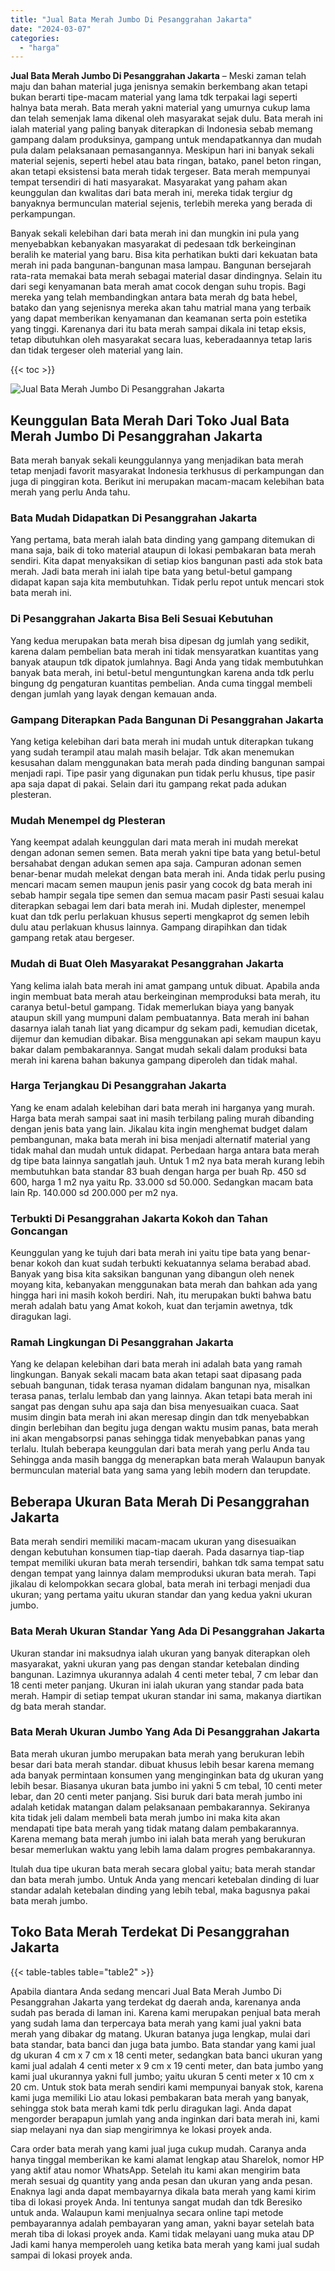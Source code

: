 ```yaml
---
title: "Jual Bata Merah Jumbo Di Pesanggrahan Jakarta"
date: "2024-03-07"
categories: 
  - "harga"
---
```


**Jual Bata Merah Jumbo Di Pesanggrahan Jakarta** – Meski zaman telah maju dan bahan material juga jenisnya semakin berkembang akan tetapi bukan berarti tipe-macam material yang lama tdk terpakai lagi seperti halnya bata merah. Bata merah yakni material yang umurnya cukup lama dan telah semenjak lama dikenal oleh masyarakat sejak dulu. Bata merah ini ialah material yang paling banyak diterapkan di Indonesia sebab memang gampang dalam produksinya, gampang untuk mendapatkannya dan mudah pula dalam pelaksanaan pemasangannya. Meskipun hari ini banyak sekali material sejenis, seperti hebel atau bata ringan, batako, panel beton ringan, akan tetapi eksistensi bata merah tidak tergeser. Bata merah mempunyai tempat tersendiri di hati masyarakat. Masyarakat yang paham akan keunggulan dan kwalitas dari bata merah ini, mereka tidak tergiur dg banyaknya bermunculan material sejenis, terlebih mereka yang berada di perkampungan.

Banyak sekali kelebihan dari bata merah ini dan mungkin ini pula yang menyebabkan kebanyakan masyarakat di pedesaan tdk berkeinginan beralih ke material yang baru. Bisa kita perhatikan bukti dari kekuatan bata merah ini pada bangunan-bangunan masa lampau. Bangunan bersejarah rata-rata memakai bata merah sebagai material dasar dindingnya. Selain itu dari segi kenyamanan bata merah amat cocok dengan suhu tropis. Bagi mereka yang telah membandingkan antara bata merah dg bata hebel, batako dan yang sejenisnya mereka akan tahu matrial mana yang terbaik yang dapat memberikan kenyamanan dan keamanan serta poin estetika yang tinggi. Karenanya dari itu bata merah sampai dikala ini tetap eksis, tetap dibutuhkan oleh masyarakat secara luas, keberadaannya tetap laris dan tidak tergeser oleh material yang lain.

{{< toc >}}

![Jual Bata Merah Jumbo Di Pesanggrahan Jakarta](/images/jual-bata-merah-29.png)

## Keunggulan Bata Merah Dari Toko Jual Bata Merah Jumbo Di Pesanggrahan Jakarta

Bata merah banyak sekali keunggulannya yang menjadikan bata merah tetap menjadi favorit masyarakat Indonesia terkhusus di perkampungan dan juga di pinggiran kota. Berikut ini merupakan macam-macam kelebihan bata merah yang perlu Anda tahu.

### Bata Mudah Didapatkan Di Pesanggrahan Jakarta

Yang pertama, bata merah ialah bata dinding yang gampang ditemukan di mana saja, baik di toko material ataupun di lokasi pembakaran bata merah sendiri. Kita dapat menyaksikan di setiap kios bangunan pasti ada stok bata merah. Jadi bata merah ini ialah tipe bata yang betul-betul gampang didapat kapan saja kita membutuhkan. Tidak perlu repot untuk mencari stok bata merah ini.

### Di Pesanggrahan Jakarta Bisa Beli Sesuai Kebutuhan

Yang kedua merupakan bata merah bisa dipesan dg jumlah yang sedikit, karena dalam pembelian bata merah ini tidak mensyaratkan kuantitas yang banyak ataupun tdk dipatok jumlahnya. Bagi Anda yang tidak membutuhkan banyak bata merah, ini betul-betul menguntungkan karena anda tdk perlu bingung dg pengaturan kuantitas pembelian. Anda cuma tinggal membeli dengan jumlah yang layak dengan kemauan anda.

### Gampang Diterapkan Pada Bangunan Di Pesanggrahan Jakarta

Yang ketiga kelebihan dari bata merah ini mudah untuk diterapkan tukang yang sudah terampil atau malah masih belajar. Tdk akan menemukan kesusahan dalam menggunakan bata merah pada dinding bangunan sampai menjadi rapi. Tipe pasir yang digunakan pun tidak perlu khusus, tipe pasir apa saja dapat di pakai. Selain dari itu gampang rekat pada adukan plesteran.

### Mudah Menempel dg Plesteran

Yang keempat adalah keunggulan dari mata merah ini mudah merekat dengan adonan semen semen. Bata merah yakni tipe bata yang betul-betul bersahabat dengan adukan semen apa saja. Campuran adonan semen benar-benar mudah melekat dengan bata merah ini. Anda tidak perlu pusing mencari macam semen maupun jenis pasir yang cocok dg bata merah ini sebab hampir segala tipe semen dan semua macam pasir Pasti sesuai kalau diterapkan sebagai lem dari bata merah ini. Mudah diplester, menempel kuat dan tdk perlu perlakuan khusus seperti mengkaprot dg semen lebih dulu atau perlakuan khusus lainnya. Gampang dirapihkan dan tidak gampang retak atau bergeser.

### Mudah di Buat Oleh Masyarakat Pesanggrahan Jakarta

Yang kelima ialah bata merah ini amat gampang untuk dibuat. Apabila anda ingin membuat bata merah atau berkeinginan memproduksi bata merah, itu caranya betul-betul gampang. Tidak memerlukan biaya yang banyak ataupun skill yang mumpuni dalam pembuatannya. Bata merah ini bahan dasarnya ialah tanah liat yang dicampur dg sekam padi, kemudian dicetak, dijemur dan kemudian dibakar. Bisa menggunakan api sekam maupun kayu bakar dalam pembakarannya. Sangat mudah sekali dalam produksi bata merah ini karena bahan bakunya gampang diperoleh dan tidak mahal.

### Harga Terjangkau Di Pesanggrahan Jakarta

Yang ke enam adalah kelebihan dari bata merah ini harganya yang murah. Harga bata merah sampai saat ini masih terbilang paling murah dibanding dengan jenis bata yang lain. Jikalau kita ingin menghemat budget dalam pembangunan, maka bata merah ini bisa menjadi alternatif material yang tidak mahal dan mudah untuk didapat. Perbedaan harga antara bata merah dg tipe bata lainnya sangatlah jauh. Untuk 1 m2 nya bata merah kurang lebih membutuhkan bata standar 83 buah dengan harga per buah Rp. 450 sd 600, harga 1 m2 nya yaitu Rp. 33.000 sd 50.000. Sedangkan macam bata lain Rp. 140.000 sd 200.000 per m2 nya.

### Terbukti Di Pesanggrahan Jakarta Kokoh dan Tahan Goncangan

Keunggulan yang ke tujuh dari bata merah ini yaitu tipe bata yang benar-benar kokoh dan kuat sudah terbukti kekuatannya selama berabad abad. Banyak yang bisa kita saksikan bangunan yang dibangun oleh nenek moyang kita, kebanyakan menggunakan bata merah dan bahkan ada yang hingga hari ini masih kokoh berdiri. Nah, itu merupakan bukti bahwa batu merah adalah batu yang Amat kokoh, kuat dan terjamin awetnya, tdk diragukan lagi.

### Ramah Lingkungan Di Pesanggrahan Jakarta

Yang ke delapan kelebihan dari bata merah ini adalah bata yang ramah lingkungan. Banyak sekali macam bata akan tetapi saat dipasang pada sebuah bangunan, tidak terasa nyaman didalam bangunan nya, misalkan terasa panas, terlalu lembab dan yang lainnya. Akan tetapi bata merah ini sangat pas dengan suhu apa saja dan bisa menyesuaikan cuaca. Saat musim dingin bata merah ini akan meresap dingin dan tdk menyebabkan dingin berlebihan dan begitu juga dengan waktu musim panas, bata merah ini akan mengabsorpsi panas sehingga tidak menyebabkan panas yang terlalu. Itulah beberapa keunggulan dari bata merah yang perlu Anda tau Sehingga anda masih bangga dg menerapkan bata merah Walaupun banyak bermunculan material bata yang sama yang lebih modern dan terupdate.

## Beberapa Ukuran Bata Merah Di Pesanggrahan Jakarta

Bata merah sendiri memiliki macam-macam ukuran yang disesuaikan dengan kebutuhan konsumen tiap-tiap daerah. Pada dasarnya tiap-tiap tempat memiliki ukuran bata merah tersendiri, bahkan tdk sama tempat satu dengan tempat yang lainnya dalam memproduksi ukuran bata merah. Tapi jikalau di kelompokkan secara global, bata merah ini terbagi menjadi dua ukuran; yang pertama yaitu ukuran standar dan yang kedua yakni ukuran jumbo.

### Bata Merah Ukuran Standar Yang Ada Di Pesanggrahan Jakarta

Ukuran standar ini maksudnya ialah ukuran yang banyak diterapkan oleh masyarakat, yakni ukuran yang pas dengan standar ketebalan dinding bangunan. Lazimnya ukurannya adalah 4 centi meter tebal, 7 cm lebar dan 18 centi meter panjang. Ukuran ini ialah ukuran yang standar pada bata merah. Hampir di setiap tempat ukuran standar ini sama, makanya diartikan dg bata merah standar.

### Bata Merah Ukuran Jumbo Yang Ada Di Pesanggrahan Jakarta

Bata merah ukuran jumbo merupakan bata merah yang berukuran lebih besar dari bata merah standar. dibuat khusus lebih besar karena memang ada banyak permintaan konsumen yang menginginkan bata dg ukuran yang lebih besar. Biasanya ukuran bata jumbo ini yakni 5 cm tebal, 10 centi meter lebar, dan 20 centi meter panjang. Sisi buruk dari bata merah jumbo ini adalah ketidak matangan dalam pelaksanaan pembakarannya. Sekiranya kita tidak jeli dalam membeli bata merah jumbo ini maka kita akan mendapati tipe bata merah yang tidak matang dalam pembakarannya. Karena memang bata merah jumbo ini ialah bata merah yang berukuran besar memerlukan waktu yang lebih lama dalam progres pembakarannya.

Itulah dua tipe ukuran bata merah secara global yaitu; bata merah standar dan bata merah jumbo. Untuk Anda yang mencari ketebalan dinding di luar standar adalah ketebalan dinding yang lebih tebal, maka bagusnya pakai bata merah jumbo.

## Toko Bata Merah Terdekat Di Pesanggrahan Jakarta

{{< table-tables table="table2" >}}

Apabila diantara Anda sedang mencari Jual Bata Merah Jumbo Di Pesanggrahan Jakarta yang terdekat dg daerah anda, karenanya anda sudah pas berada di laman ini. Karena kami merupakan penjual bata merah yang sudah lama dan terpercaya bata merah yang kami jual yakni bata merah yang dibakar dg matang. Ukuran batanya juga lengkap, mulai dari bata standar, bata banci dan juga bata jumbo. Bata standar yang kami jual dg ukuran 4 cm x 7 cm x 18 centi meter, sedangkan bata banci ukuran yang kami jual adalah 4 centi meter x 9 cm x 19 centi meter, dan bata jumbo yang kami jual ukurannya yakni full jumbo; yaitu ukuran 5 centi meter x 10 cm x 20 cm. Untuk stok bata merah sendiri kami mempunyai banyak stok, karena kami juga memiliki Lio atau lokasi pembakaran bata merah yang banyak, sehingga stok bata merah kami tdk perlu diragukan lagi. Anda dapat mengorder berapapun jumlah yang anda inginkan dari bata merah ini, kami siap melayani nya dan siap mengirimnya ke lokasi proyek anda.

Cara order bata merah yang kami jual juga cukup mudah. Caranya anda hanya tinggal memberikan ke kami alamat lengkap atau Sharelok, nomor HP yang aktif atau nomor WhatsApp. Setelah itu kami akan mengirim bata merah sesuai dg quantity yang anda pesan dan ukuran yang anda pesan. Enaknya lagi anda dapat membayarnya dikala bata merah yang kami kirim tiba di lokasi proyek Anda. Ini tentunya sangat mudah dan tdk Beresiko untuk anda. Walaupun kami menjualnya secara online tapi metode pembayarannya adalah pembayaran yang aman, yakni bayar setelah bata merah tiba di lokasi proyek anda. Kami tidak melayani uang muka atau DP Jadi kami hanya memperoleh uang ketika bata merah yang kami jual sudah sampai di lokasi proyek anda.
